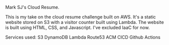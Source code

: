 Mark SJ's Cloud Resume.

This is my take on the cloud resume challenge built on AWS. It's a static website stored on S3 with a visitor counter built using Lambda. The website is built using HTML, CSS, and Javascript. I've excluded IaaC for now.

Services used:
S3
DynamoDB
Lambda
Route53 
ACM
CICD
Github Actions
